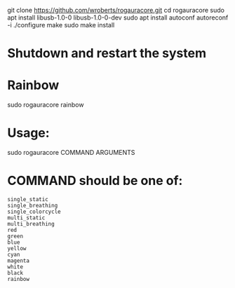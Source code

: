git clone https://github.com/wroberts/rogauracore.git
cd rogauracore
sudo apt install libusb-1.0-0 libusb-1.0-0-dev
sudo apt install autoconf
autoreconf -i
./configure
make
sudo make install 
# Shutdown and restart the system
# Rainbow
sudo rogauracore rainbow

# Usage:
sudo rogauracore COMMAND ARGUMENTS
# COMMAND should be one of:

```
single_static
single_breathing
single_colorcycle
multi_static
multi_breathing
red
green
blue
yellow
cyan
magenta
white
black
rainbow
```

